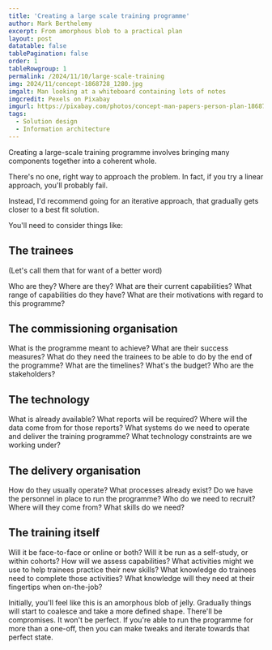 ```yaml
---
title: 'Creating a large scale training programme'
author: Mark Berthelemy
excerpt: From amorphous blob to a practical plan
layout: post
datatable: false
tablePagination: false
order: 1
tableRowgroup: 1
permalink: /2024/11/10/large-scale-training
img: 2024/11/concept-1868728_1280.jpg
imgalt: Man looking at a whiteboard containing lots of notes
imgcredit: Pexels on Pixabay
imgurl: https://pixabay.com/photos/concept-man-papers-person-plan-1868728/
tags:
  - Solution design
  - Information architecture
---
```

Creating a large-scale training programme involves bringing many components together into a coherent whole.

There's no one, right way to approach the problem. In fact, if you try a linear approach, you'll probably fail.

Instead, I'd recommend going for an iterative approach, that gradually gets closer to a best fit solution.

You'll need to consider things like:

## The trainees

(Let's call them that for want of a better word)

Who are they? Where are they? What are their current capabilities? What range of capabilities do they have? What are their motivations with regard to this programme?

## The commissioning organisation

What is the programme meant to achieve? What are their success measures? What do they need the trainees to be able to do by the end of the programme? What are the timelines? What's the budget? Who are the stakeholders?

## The technology

What is already available? What reports will be required? Where will the data come from for those reports? What systems do we need to operate and deliver the training programme? What technology constraints are we working under?

## The delivery organisation

How do they usually operate? What processes already exist? Do we have the personnel in place to run the programme? Who do we need to recruit? Where will they come from? What skills do we need?

## The training itself

Will it be face-to-face or online or both? Will it be run as a self-study, or within cohorts? How will we assess capabilities? What activities might we use to help trainees practice their new skills? What knowledge do trainees need to complete those activities? What knowledge will they need at their fingertips when on-the-job?

Initially, you'll feel like this is an amorphous blob of jelly. Gradually things will start to coalesce and take a more defined shape. There'll be compromises. It won't be perfect. If you're able to run the programme for more than a one-off, then you can make tweaks and iterate towards that perfect state.
